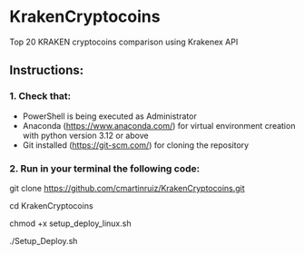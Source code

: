 # KrakenCryptocoins
Top 20 KRAKEN cryptocoins comparison using Krakenex API
## Instructions:
### 1. Check that:
* PowerShell is being executed as Administrator
* Anaconda (https://www.anaconda.com/) for virtual environment creation with python version 3.12 or above
* Git installed (https://git-scm.com/) for cloning the repository

### 2. Run in your terminal the following code:
git clone https://github.com/cmartinruiz/KrakenCryptocoins.git

cd KrakenCryptocoins

chmod +x setup_deploy_linux.sh

./Setup_Deploy.sh
